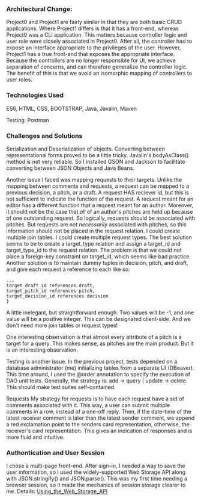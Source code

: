 
### Architectural Change: 

Project0 and Project1 are fairly similar in that they are both basic CRUD applications. 
Where Project1 differs is that it has a front-end, whereas Project0 was a CLI application. 
This matters because controller logic and user role were closely associated in Project0. 
After all, the controller had to expose an interface appropriate to the privileges of the 
user. However, Project1 has a true front-end that exposes the appropriate interface.
Because the controllers are no longer responsible for UI, we achieve separation of concerns, 
and can therefore generalize the controller logic. The benefit of this is that we avoid
an isomorphic mapping of controllers to user roles.

### Technologies Used
ES6, HTML, CSS, BOOTSTRAP, Java, Javalin, Maven

Testing:
Postman


### Challenges and Solutions 

Serialization and Deserialization of objects. 
Converting between representational forms proved
to be a little tricky. Javalin's bodyAsClass() method is not very reliable. So I installed 
GSON and Jackson to facilitate converting between JSON Objects and Java Beans. 

Another issue I faced was mapping requests to their targets. Unlike the mapping between comments and requests, a request can be mapped
to a previous decision, a pitch, or a draft. A
request HAS reciever id, but this is not sufficient to indicate the function of the request. A request meant for an editor has a different function that a request meant for an author. Moreover, it should not be the case that *all* of an author's pitches are held up because of one outstanding request. So logically, requests should be associated with pitches. But requests are not *necessarily* associated with pitches, so this information should not be placed in the request relation. I could create multiple join tables. I could create multiple request types. The best solution seems to be to create a target_type relation and assign a target_id and target_type_id to the request relation. The problem is that we could not place a foreign-key constraint on target_id, which seems like bad practice. Another solution is to 
maintain dummy tuples in decision, pitch, and draft, and give each request a reference to each like so: 

	...
	target_draft_id references draft,
	target_pitch_id references pitch,
	target_decision_id references decision 
	}

A little inelegant, but straightforward enough. Two values will be -1, and one value will be a positive integer. This can be designated client-side. And we don't need more join tables or request types!

One interesting observation is that almost every attribute of a pitch is a target for a query. This makes sense, as pitches are the main product. But it is an interesting observation.


Testing is another issue. In the previous project, tests depended on a database administrator (me) initializing tables from a separate UI (DBeaver). This time around, I used the @order annotation to
specify the execution of DAO unit tests. Generally, the strategy is: add -> query | update -> delete. This should make test suites self-contained.

Requests
My strategy for requests is to have each request have a set of comments associated with it. This way, a user can submit multiple comments in a row, instead of a one-off reply. Then, if the date-time of the latest receiver comment is later than the latest sender comment, we append a red exclamation point to the senders card representation, otherwise, the receiver's card representation. This gives an indication of responses and is more fluid and intuitive. 



### Authentication and User Session 
I chose a multi-page front-end. After sign-in, I needed a way to save the user information, so
I used the widely-supported Web Storage API along with JSON.stringify() and JSON.parse(). This was
my first time needing a browser session, so it made the mechanics of session storage clearer to me. 
Details: [Using_the_Web_Storage_API](https://developer.mozilla.org/en-US/docs/Web/API/Web_Storage_API/Using_the_Web_Storage_API) 